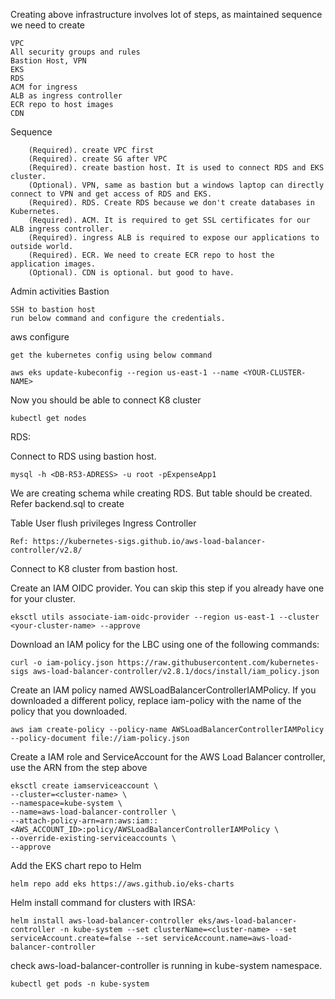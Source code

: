 Creating above infrastructure involves lot of steps, as maintained sequence we need to create

    VPC
    All security groups and rules
    Bastion Host, VPN
    EKS
    RDS
    ACM for ingress
    ALB as ingress controller
    ECR repo to host images
    CDN
Sequence

        (Required). create VPC first
        (Required). create SG after VPC
        (Required). create bastion host. It is used to connect RDS and EKS cluster.
        (Optional). VPN, same as bastion but a windows laptop can directly connect to VPN and get access of RDS and EKS.
        (Required). RDS. Create RDS because we don't create databases in Kubernetes.
        (Required). ACM. It is required to get SSL certificates for our ALB ingress controller.
        (Required). ingress ALB is required to expose our applications to outside world.
        (Required). ECR. We need to create ECR repo to host the application images.
        (Optional). CDN is optional. but good to have.
Admin activities
Bastion

    SSH to bastion host
    run below command and configure the credentials.

aws configure

    get the kubernetes config using below command

    aws eks update-kubeconfig --region us-east-1 --name <YOUR-CLUSTER-NAME>

Now you should be able to connect K8 cluster

    kubectl get nodes

RDS:

Connect to RDS using bastion host.

    mysql -h <DB-R53-ADRESS> -u root -pExpenseApp1

We are creating schema while creating RDS. But table should be created.
Refer backend.sql to create

Table
User
flush privileges
Ingress Controller

    Ref: https://kubernetes-sigs.github.io/aws-load-balancer-controller/v2.8/

Connect to K8 cluster from bastion host.

Create an IAM OIDC provider. You can skip this step if you already have one for your cluster.

    eksctl utils associate-iam-oidc-provider --region us-east-1 --cluster <your-cluster-name> --approve

Download an IAM policy for the LBC using one of the following commands:

    curl -o iam-policy.json https://raw.githubusercontent.com/kubernetes-sigs aws-load-balancer-controller/v2.8.1/docs/install/iam_policy.json

Create an IAM policy named AWSLoadBalancerControllerIAMPolicy. If you downloaded a different policy, replace iam-policy with the name of the policy that you downloaded.

    aws iam create-policy --policy-name AWSLoadBalancerControllerIAMPolicy --policy-document file://iam-policy.json

Create a IAM role and ServiceAccount for the AWS Load Balancer controller, use the ARN from the step above

    eksctl create iamserviceaccount \
    --cluster=<cluster-name> \
    --namespace=kube-system \
    --name=aws-load-balancer-controller \
    --attach-policy-arn=arn:aws:iam::<AWS_ACCOUNT_ID>:policy/AWSLoadBalancerControllerIAMPolicy \
    --override-existing-serviceaccounts \
    --approve

Add the EKS chart repo to Helm

    helm repo add eks https://aws.github.io/eks-charts

Helm install command for clusters with IRSA:

    helm install aws-load-balancer-controller eks/aws-load-balancer-controller -n kube-system --set clusterName=<cluster-name> --set serviceAccount.create=false --set serviceAccount.name=aws-load-balancer-controller

check aws-load-balancer-controller is running in kube-system namespace.

    kubectl get pods -n kube-system